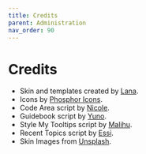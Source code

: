 ```yaml
---
title: Credits
parent: Administration
nav_order: 90
---
```


# Credits
<ul>
<li>Skin and templates created by <a href="https://lanayrucodes.tumblr.com/">Lana</a>.</li>
<li>Icons by <a href="https://phosphoricons.com/">Phosphor Icons</a>.</li>
<li>Code Area script by <a href="https://nicolecodes.tumblr.com/">Nicole</a>.</li>
<li>Guidebook script by <a href="http://cttw.jcink.net/index.php?showuser=3623">Yuno</a>.</li>
<li>Style My Tooltips script by <a href="http://manos.malihu.gr/style-my-tooltips-jquery-plugin/">Malihu</a>.</li>
<li>Recent Topics script by <a href="https://sourced.jcink.net/index.php?showtopic=138">Essi</a>.</li>
<li>Skin Images from <a href="https://unsplash.com/">Unsplash</a>.</li>
</ul>
 
